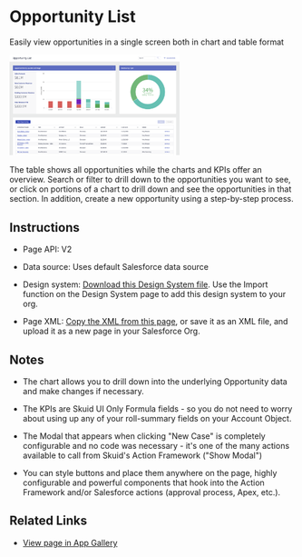 # Opportunity List

Easily view opportunities in a single screen both in chart and table format

<img  src="opportunity_list.png"  width="300"></img>

The table shows all opportunities while the charts and KPIs offer an overview. Search or filter to drill down to the opportunities you want to see, or click on portions of a chart to drill down and see the opportunities in that section. In addition, create a new opportunity using a step-by-step process.

## Instructions
- Page API: V2

- Data source: Uses default Salesforce data source

- Design system: [Download this Design System file](CompactOpportunityMgt.designsystem). Use the Import function on the Design System page to add this design system to your org.

- Page XML: [Copy the XML from this page](Opportunity_List.xml), or save it as an XML file, and upload it as a new page in your Salesforce Org.

## Notes
- The chart allows you to drill down into the underlying Opportunity data and make changes if necessary.

- The KPIs are Skuid UI Only Formula fields - so you do not need to worry about using up any of your roll-summary fields on your Account Object.

- The Modal that appears when clicking "New Case" is completely configurable and no code was necessary - it's one of the many actions available to call from Skuid's Action Framework ("Show Modal")

- You can style buttons and place them anywhere on the page, highly configurable and powerful components that hook into the Action Framework and/or Salesforce actions (approval process, Apex, etc.).

## Related Links
-  [View page in App Gallery](https://portal.skuidsite.com/applications/opportunitymanagement)